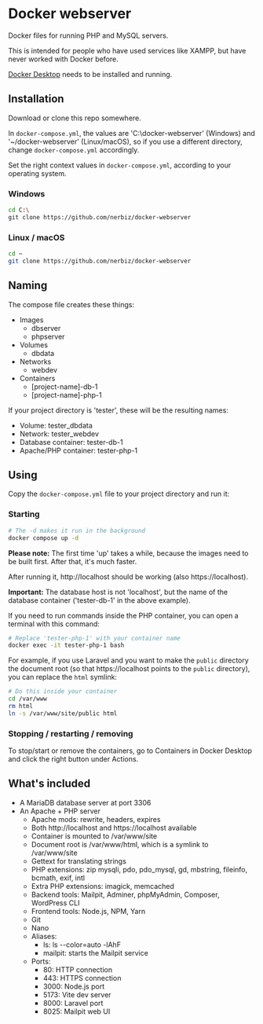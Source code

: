 # Docker webserver

Docker files for running PHP and MySQL servers.

This is intended for people who have used services like XAMPP, but have never worked with Docker before.

[Docker Desktop](https://www.docker.com/get-started/) needs to be installed and running.

## Installation

Download or clone this repo somewhere.

In `docker-compose.yml`, the values are 'C:\docker-webserver' (Windows) and '~/docker-webserver' (Linux/macOS), so if you use a different directory, change `docker-compose.yml` accordingly.

Set the right context values in `docker-compose.yml`, according to your operating system.

### Windows

```sh
cd C:\
git clone https://github.com/nerbiz/docker-webserver
```

### Linux / macOS
```sh
cd ~
git clone https://github.com/nerbiz/docker-webserver
```

## Naming

The compose file creates these things:

* Images
    * dbserver
    * phpserver
* Volumes
    * dbdata
* Networks
    * webdev
* Containers
    * [project-name]-db-1
    * [project-name]-php-1

If your project directory is 'tester', these will be the resulting names:

* Volume: tester_dbdata
* Network: tester_webdev
* Database container: tester-db-1
* Apache/PHP container: tester-php-1

## Using

Copy the `docker-compose.yml` file to your project directory and run it:

### Starting

```sh
# The -d makes it run in the background
docker compose up -d
```

**Please note:** The first time 'up' takes a while, because the images need to be built first. After that, it's much faster.

After running it, http://localhost should be working (also https://localhost).

**Important:** The database host is not 'localhost', but the name of the database container ('tester-db-1' in the above example).

If you need to run commands inside the PHP container, you can open a terminal with this command:

```sh
# Replace 'tester-php-1' with your container name
docker exec -it tester-php-1 bash
```

For example, if you use Laravel and you want to make the `public` directory the document root (so that https://localhost points to the `public` directory), you can replace the `html` symlink:

```sh
# Do this inside your container
cd /var/www
rm html
ln -s /var/www/site/public html
```

### Stopping / restarting / removing

To stop/start or remove the containers, go to Containers in Docker Desktop and click the right button under Actions.

## What's included

* A MariaDB database server at port 3306
* An Apache + PHP server
    * Apache mods: rewrite, headers, expires
    * Both http://localhost and https://localhost available
    * Container is mounted to /var/www/site
    * Document root is /var/www/html, which is a symlink to /var/www/site
    * Gettext for translating strings
    * PHP extensions: zip mysqli, pdo, pdo_mysql, gd, mbstring, fileinfo, bcmath, exif, intl
    * Extra PHP extensions: imagick, memcached
    * Backend tools: Mailpit, Adminer, phpMyAdmin, Composer, WordPress CLI
    * Frontend tools: Node.js, NPM, Yarn
    * Git
    * Nano
    * Aliases:
        * ls: ls --color=auto -lAhF
        * mailpit: starts the Mailpit service
    * Ports:
        * 80: HTTP connection
        * 443: HTTPS connection
        * 3000: Node.js port
        * 5173: Vite dev server
        * 8000: Laravel port
        * 8025: Mailpit web UI
